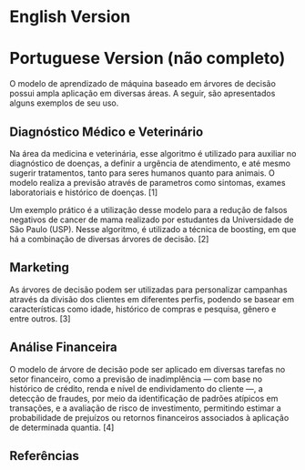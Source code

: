 # English Version
# Portuguese Version (não completo)
 O modelo de aprendizado de máquina baseado em árvores de decisão possui ampla aplicação em diversas áreas. A seguir, são apresentados alguns exemplos de seu uso.

 ## Diagnóstico Médico e Veterinário
  Na área da medicina e veterinária, esse algoritmo é utilizado para auxiliar no diagnóstico de doenças, a definir a urgência de atendimento, e até mesmo sugerir tratamentos, tanto para seres humanos quanto para animais. O modelo realiza a previsão através de parametros como sintomas, exames laboratoriais e histórico de doenças. [1]

  Um exemplo prático é a utilização desse modelo para a redução de falsos negativos de cancer de mama realizado por estudantes da Universidade de São Paulo (USP). Nesse algoritmo, é utilizado a técnica de boosting, em que há a combinação de diversas árvores de decisão. [2]

## Marketing
  As árvores de decisão podem ser utilizadas para personalizar campanhas através da divisão dos clientes em diferentes perfis, podendo se basear em características como idade, histórico de compras e pesquisa, gênero e entre outros. [3]

## Análise Financeira
  O modelo de árvore de decisão pode ser aplicado em diversas tarefas no setor financeiro, como a previsão de inadimplência — com base no histórico de crédito, renda e nível de endividamento do cliente —, a detecção de fraudes, por meio da identificação de padrões atípicos em transações, e a avaliação de risco de investimento, permitindo estimar a probabilidade de prejuízos ou retornos financeiros associados à aplicação de determinada quantia. [4]
   
## Referências

